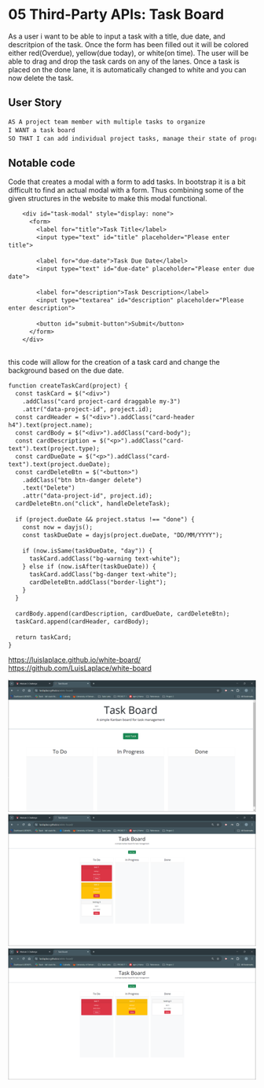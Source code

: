# 05 Third-Party APIs: Task Board

As a user i want to be able to input a task with a title, due date, and descritpion of the task.  Once the form has been filled out it will  be colored either red(Overdue), yellow(due today), or white(on time).  The user will be able to drag and drop the task cards on any of the lanes.  Once a task is placed on the done lane, it is automatically changed to white and you can now delete the task.

## User Story

```md
AS A project team member with multiple tasks to organize
I WANT a task board 
SO THAT I can add individual project tasks, manage their state of progress and track overall project progress accordingly
```

## Notable code

Code that creates a modal with a form to add tasks.  In bootstrap it is a bit difficult to find an actual modal with a form.  Thus combining some of the given structures in the website to make this modal functional.
```
    <div id="task-modal" style="display: none">
      <form>
        <label for="title">Task Title</label>
        <input type="text" id="title" placeholder="Please enter title">

        <label for="due-date">Task Due Date</label>
        <input type="text" id="due-date" placeholder="Please enter due date">

        <label for="description">Task Description</label>
        <input type="textarea" id="description" placeholder="Please enter description">

        <button id="submit-button">Submit</button>
      </form>
    </div>
    
```

this code will allow for the creation of a task card and change the background based on the due date.
```
function createTaskCard(project) {
  const taskCard = $("<div>")
    .addClass("card project-card draggable my-3")
    .attr("data-project-id", project.id);
  const cardHeader = $("<div>").addClass("card-header h4").text(project.name);
  const cardBody = $("<div>").addClass("card-body");
  const cardDescription = $("<p>").addClass("card-text").text(project.type);
  const cardDueDate = $("<p>").addClass("card-text").text(project.dueDate);
  const cardDeleteBtn = $("<button>")
    .addClass("btn btn-danger delete")
    .text("Delete")
    .attr("data-project-id", project.id);
  cardDeleteBtn.on("click", handleDeleteTask);

  if (project.dueDate && project.status !== "done") {
    const now = dayjs();
    const taskDueDate = dayjs(project.dueDate, "DD/MM/YYYY");

    if (now.isSame(taskDueDate, "day")) {
      taskCard.addClass("bg-warning text-white");
    } else if (now.isAfter(taskDueDate)) {
      taskCard.addClass("bg-danger text-white");
      cardDeleteBtn.addClass("border-light");
    }
  }

  cardBody.append(cardDescription, cardDueDate, cardDeleteBtn);
  taskCard.append(cardHeader, cardBody);

  return taskCard;
}
```

https://luislaplace.github.io/white-board/
https://github.com/LuisLaplace/white-board


![alt text](<assets/img/Screenshot 2024-06-04 175853.png>)
![alt text](<assets/img/Screenshot 2024-06-04 180651.png>)
![alt text](<assets/img/Screenshot 2024-06-04 180721.png>)

